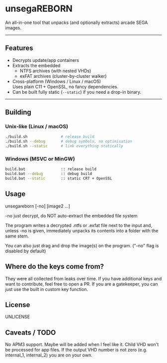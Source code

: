 # unsegaREBORN

An all-in-one tool that unpacks (and optionally extracts) arcade SEGA images.

---

## Features

*   Decrypts update/app containers
*   Extracts the embedded
    * NTFS archives (with nested VHDs)
    * exFAT archives (cluster-by-cluster walker)
*   Cross-platform (Windows / Linux / macOS)  
    Uses plain C11 + OpenSSL, no fancy dependencies.
*   Can be built fully static (`--static`) if you need a drop-in binary.

---

## Building

### Unix-like (Linux / macOS)

```bash
./build.sh               # release build
./build.sh --debug       # debug symbols, no optimisation
./build.sh --static      # link everything statically
```

### Windows (MSVC or MinGW)

```bash
build.bat                :: release build
build.bat --debug        :: debug build
build.bat --static       :: static CRT + OpenSSL
```

## Usage

unsegareborn [-no] <image1> [image2 …]

  -no   just decrypt, do NOT auto-extract the embedded file system

The program writes a decrypted .ntfs or .exfat file next to the input
and, unless -no is given, immediately unpacks its contents into a folder
with the same stem.

You can also just drag and drop the image(s) on the program. ("-no" flag is disabled by default)

## Where do the keys come from?

They were all collected from leaks over time. 
If you have additional keys and want to contribute, feel free to open a PR.
If you are a gatekeeper, you can just use the built in custom key function.

## License

UNLICENSE

## Caveats / TODO

No APM3 support. Maybe will be added when I feel like it.
Child VHD won't be processed for app files. If the output VHD number is not zero (e.g. internal_1, internal_2) you are on your own.
